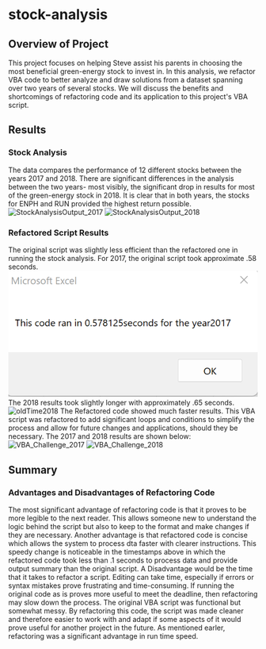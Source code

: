 # stock-analysis
## Overview of Project
This project focuses on helping Steve assist his parents in choosing the most beneficial green-energy stock to invest in. In this analysis, we refactor VBA code to better analyze and draw solutions from a dataset spanning over two years of several stocks. We will discuss the benefits and shortcomings of refactoring code and its application to this project's VBA script.
## Results
### Stock Analysis
The data compares the performance of 12 different stocks between the years 2017 and 2018. There are significant differences in the analysis between the two years- most visibly, the significant drop in results for most of the green-energy stock in 2018. It is clear that in both years, the stocks for ENPH and RUN provided the highest return possible.
   ![StockAnalysisOutput_2017](StockAnalysisOutput_2017.png)
   ![StockAnalysisOutput_2018](StockAnalysisOutput_2017.png)
 ### Refactored Script Results
 The original script was slightly less efficient than the refactored one in running the stock analysis. For 2017, the original script took approximate .58 seconds.
    ![oldTime2017](oldTIme2017.png)
 The 2018 results took slightly longer with approximately .65 seconds. 
    ![oldTime2018](StockAnalysisOutput_2017.png)
 The Refactored code showed much faster results. This VBA script was refactored to add significant loops and conditions to simplify the process and allow for future changes and applications, should they be necessary. The 2017 and 2018 results are shown below:
    ![VBA_Challenge_2017](StockAnalysisOutput_2017.png)
    ![VBA_Challenge_2018](StockAnalysisOutput_2017.png)
 ## Summary
 ### Advantages and Disadvantages of Refactoring Code
 The most significant advantage of refactoring code is that it proves to be more legible to the next reader. This allows someone new to understand the logic behind the script but also to keep to the format and make changes if they are necessary. Another advantage is that refactored code is concise which allows the system to process dta faster with clearer instructions. This speedy change is noticeable in the timestamps above in which the refactored code took less than  .1 seconds to process data and provide output summary than the original script.
 A Disadvantage would be the time that it takes to refactor a script. Editing can take time, especially if errors or syntax mistakes prove frustrating and time-consuming. If running the original code as is proves more useful to meet the deadline, then refactoring may slow down the process.
The original VBA script was functional but somewhat messy. By refactoring this code, the script was made cleaner and therefore easier to work with and adapt if some aspects of it would prove useful for another project in the future. As mentioned earler, refactoring was a significant advantage in run time speed.
